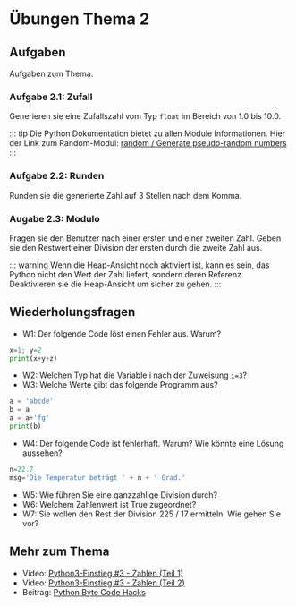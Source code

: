 # Übungen Thema 2

## Aufgaben

Aufgaben zum Thema.

### Aufgabe 2.1: Zufall

Generieren sie eine Zufallszahl vom Typ `float` im Bereich von 1.0 bis 10.0.

::: tip
Die Python Dokumentation bietet zu allen Module Informationen. Hier der Link zum Random-Modul: [random / Generate pseudo-random numbers](https://docs.python.org/3/library/random.html#module-random)
:::

### Aufgabe 2.2: Runden

Runden sie die generierte Zahl auf 3 Stellen nach dem Komma.

### Augabe 2.3: Modulo

Fragen sie den Benutzer nach einer ersten und einer zweiten Zahl. Geben sie den Restwert einer Division der ersten durch die zweite Zahl aus.

::: warning
Wenn die Heap-Ansicht noch aktiviert ist, kann es sein, das Python nicht den Wert der Zahl liefert, sondern deren Referenz. Deaktivieren sie die Heap-Ansicht um sicher zu gehen.
:::

## Wiederholungsfragen

* W1: Der folgende Code löst einen Fehler aus. Warum?

```py
x=1; y=2
print(x+y+z)
```

* W2: Welchen Typ hat die Variable i nach der Zuweisung `i=3`?
* W3: Welche Werte gibt das folgende Programm aus?

```py
a = 'abcde'
b = a
a = a+'fg'
print(b)
```

* W4: Der folgende Code ist fehlerhaft. Warum? Wie könnte eine Lösung aussehen?

```py
n=22.7
msg='Die Temperatur beträgt ' + n + ' Grad.'
```

* W5: Wie führen Sie eine ganzzahlige Division durch?
* W6: Welchem Zahlenwert ist True zugeordnet?
* W7: Sie wollen den Rest der Division 225 / 17 ermitteln. Wie gehen Sie vor?

## Mehr zum Thema

* Video: [Python3-Einstieg #3 - Zahlen (Teil 1)](https://youtu.be/uBi17MBFjL0)
* Video: [Python3-Einstieg #3 - Zahlen (Teil 2)](https://youtu.be/oHRNDPqXgpM)
* Beitrag: [Python Byte Code Hacks](http://www.bravegnu.org/blog/python-byte-code-hacks.html)